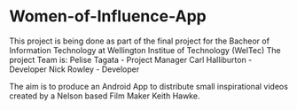 # Women-of-Influence-App

This project is being done as part of the final project for the Bacheor of Information Technology at Wellington Institue of Technology (WelTec) 
The project Team is: 
Pelise Tagata - Project Manager
Carl Halliburton - Developer
Nick Rowley - Developer

The aim is to produce an Android App to distribute small inspirational videos created by a Nelson based Film Maker Keith Hawke.
